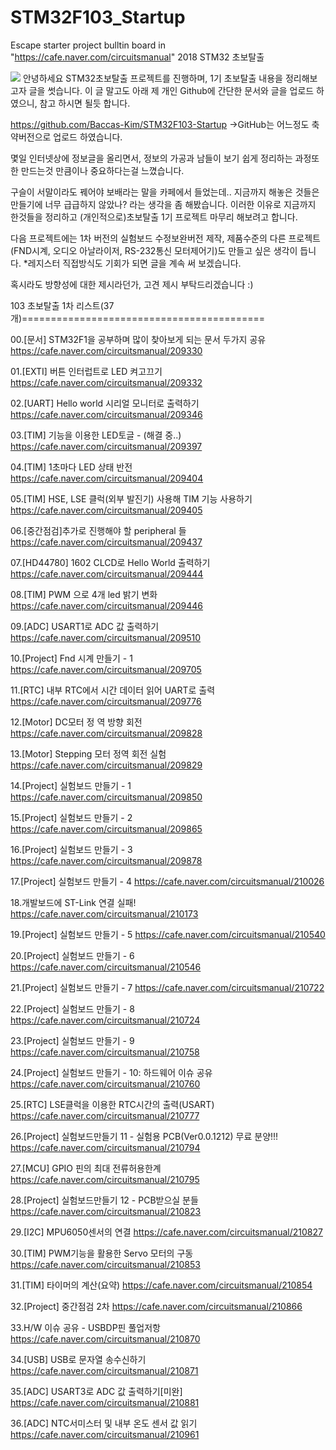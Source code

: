 # STM32F103_Startup
Escape starter project
bulltin board in "https://cafe.naver.com/circuitsmanual" 2018 STM32 초보탈출

![](https://cafeptthumb-phinf.pstatic.net/MjAxOTAxMjJfMjE3/MDAxNTQ4MTMzODAxMzI4.YxRKotS-lNniUIa1DBTNrL_FyXryGzXYA-quMYBK1OIg.YziRtRKuiT4bcOHwL4fWEahlhOo3zNhqryihul-5d_Ig.JPEG.ultraraptor/STM32F-103C8T6-ARM-STM32-Minimum-System-Development.jpg_350x350.jpg?type=w740)
안녕하세요 STM32초보탈출 프로젝트를 진행하며, 1기 초보탈출 내용을 정리해보고자 글을 썻습니다.
이 글 말고도 아래 제 개인 Github에 간단한 문서와 글을 업로드 하였으니, 참고 하시면 될듯 합니다.

https://github.com/Baccas-Kim/STM32F103-Startup
->GitHub는 어느정도 축약버전으로 업로드 하였습니다.

몇일 인터넷상에 정보글을 올리면서, 정보의 가공과 남들이 보기 쉽게 정리하는 과정또한 만드는것 만큼이나 중요하다는걸 느꼈습니다. 

구슬이 서말이라도 꿰어야 보배라는 말을 카페에서 들었는데.. 지금까지 해놓은 것들은 만들기에 너무 급급하지 않았나? 라는 생각을 좀 해봤습니다.
이러한 이유로 지금까지 한것들을 정리하고 (개인적으로)초보탈출 1기 프로젝트 마무리 해보려고 합니다.

다음 프로젝트에는 1차 버전의 실험보드 수정보완버전 제작, 제품수준의 다른 프로젝트(FND시계, 오디오 아날라이저, RS-232통신 모터제어기)도 만들고 싶은 생각이 듭니다.
*레지스터 직접방식도 기회가 되면 글을 계속 써 보겠습니다.

혹시라도 방향성에 대한 제시라던가, 고견 제시 부탁드리겠습니다 :)



103 초보탈출 1차 리스트(37개)==========================================

00.[문서] STM32F1을 공부하며 많이 찾아보게 되는 문서 두가지 공유
https://cafe.naver.com/circuitsmanual/209330

01.[EXTI] 버튼 인터럽트로 LED 켜고끄기
https://cafe.naver.com/circuitsmanual/209332

02.[UART] Hello world 시리얼 모니터로 출력하기
https://cafe.naver.com/circuitsmanual/209346

03.[TIM] 기능을 이용한 LED토글 - (해결 중..)
https://cafe.naver.com/circuitsmanual/209397

04.[TIM] 1초마다 LED 상태 반전
https://cafe.naver.com/circuitsmanual/209404

05.[TIM] HSE, LSE 클럭(외부 발진기) 사용해 TIM 기능 사용하기
https://cafe.naver.com/circuitsmanual/209405

06.[중간점검]추가로 진행해야 할 peripheral 들
https://cafe.naver.com/circuitsmanual/209437

07.[HD44780] 1602 CLCD로 Hello World 출력하기
https://cafe.naver.com/circuitsmanual/209444

08.[TIM] PWM 으로 4개 led 밝기 변화
https://cafe.naver.com/circuitsmanual/209446

09.[ADC] USART1로 ADC 값 출력하기
https://cafe.naver.com/circuitsmanual/209510

10.[Project] Fnd 시계 만들기 - 1 
https://cafe.naver.com/circuitsmanual/209705

11.[RTC] 내부 RTC에서 시간 데이터 읽어 UART로 출력
https://cafe.naver.com/circuitsmanual/209776

12.[Motor] DC모터 정 역 방향 회전
https://cafe.naver.com/circuitsmanual/209828

13.[Motor] Stepping 모터 정역 회전 실험
https://cafe.naver.com/circuitsmanual/209829

14.[Project] 실험보드 만들기 - 1
https://cafe.naver.com/circuitsmanual/209850

15.[Project] 실험보드 만들기 - 2
https://cafe.naver.com/circuitsmanual/209865

16.[Project] 실험보드 만들기 - 3
https://cafe.naver.com/circuitsmanual/209878

17.[Project] 실험보드 만들기 - 4
https://cafe.naver.com/circuitsmanual/210026

18.개발보드에 ST-Link 연결 실패!
https://cafe.naver.com/circuitsmanual/210173

19.[Project] 실험보드 만들기 - 5
https://cafe.naver.com/circuitsmanual/210540

20.[Project] 실험보드 만들기 - 6
https://cafe.naver.com/circuitsmanual/210546

21.[Project] 실험보드 만들기 - 7
https://cafe.naver.com/circuitsmanual/210722

22.[Project] 실험보드 만들기 - 8
https://cafe.naver.com/circuitsmanual/210724

23.[Project] 실험보드 만들기 - 9
https://cafe.naver.com/circuitsmanual/210758

24.[Project] 실험보드 만들기 - 10: 하드웨어 이슈 공유
https://cafe.naver.com/circuitsmanual/210760

25.[RTC] LSE클럭을 이용한 RTC시간의 출력(USART)
https://cafe.naver.com/circuitsmanual/210777

26.[Project] 실험보드만들기 11 - 실험용 PCB(Ver0.0.1212) 무료 분양!!!
https://cafe.naver.com/circuitsmanual/210794

27.[MCU] GPIO 핀의 최대 전류허용한계
https://cafe.naver.com/circuitsmanual/210795

28.[Project] 실험보드만들기 12 - PCB받으실 분들
https://cafe.naver.com/circuitsmanual/210823

29.[I2C] MPU6050센서의 연결
https://cafe.naver.com/circuitsmanual/210827

30.[TIM] PWM기능을 활용한 Servo 모터의 구동
https://cafe.naver.com/circuitsmanual/210853

31.[TIM] 타이머의 계산(요약) 
https://cafe.naver.com/circuitsmanual/210854

32.[Project] 중간점검 2차
https://cafe.naver.com/circuitsmanual/210866

33.H/W 이슈 공유 - USBDP핀 풀업저항
https://cafe.naver.com/circuitsmanual/210870

34.[USB] USB로 문자열 송수신하기
https://cafe.naver.com/circuitsmanual/210871

35.[ADC] USART3로 ADC 값 출력하기[미완]
https://cafe.naver.com/circuitsmanual/210881

36.[ADC] NTC서미스터 및 내부 온도 센서 값 읽기
https://cafe.naver.com/circuitsmanual/210961
